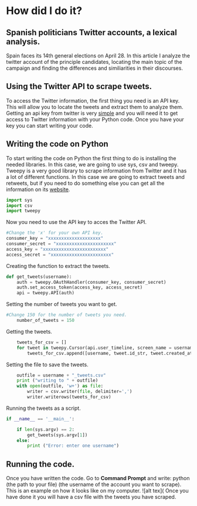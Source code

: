 # How did I do it?
## Spanish politicians Twitter accounts, a lexical analysis.

Spain faces its 14th general elections on April 28. In this article I analyze the twitter account of the principle candidates, locating the main topic of the campaign and finding the differences and similiarities in their discourses.

## Using the Twitter API to scrape tweets.

To access the Twitter information, the first thing you need is an API key. This will allow you to locate the tweets and extract them to analyze them. Getting an api key from twitter is very [simple](https://developer.twitter.com/en/docs/basics/authentication/guides/access-tokens.html) and you will need it to get access to Twitter information with your Python code. Once you have your key you can start writing your code.

## Writing the code on Python
To start writing the code on Python the first thing to do is installing the needed libraries. In this case, we are going to use sys, csv and tweepy. Tweepy is a very good library to scrape information from Twitter and it has a lot of different functions. In this case we are going to extract tweets and retweets, but if you need to do something else you can get all the information on its [website](https://www.tweepy.org/).

```python
import sys
import csv
import tweepy
```
Now you need to use the API key to acces the Twitter API.
```python
#Change the 'x' for your own API key.
consumer_key = "xxxxxxxxxxxxxxxxxxxx"
consumer_secret = "xxxxxxxxxxxxxxxxxxxxxx"
access_key = "xxxxxxxxxxxxxxxxxxxxxxxx"
access_secret = "xxxxxxxxxxxxxxxxxxxxxxx"
```
Creating the function to extract the tweets.
```python
def get_tweets(username):
    auth = tweepy.OAuthHandler(consumer_key, consumer_secret)
    auth.set_access_token(access_key, access_secret)
    api = tweepy.API(auth)
```
Setting the number of tweets you want to get.
```python
#Change 150 for the number of tweets you need.
    number_of_tweets = 150
```
Getting the tweets.
```python
    tweets_for_csv = []
    for tweet in tweepy.Cursor(api.user_timeline, screen_name = username).items(number_of_tweets):
        tweets_for_csv.append([username, tweet.id_str, tweet.created_at, tweet.text.encode("utf-8")])
```
Setting the file to save the tweets.
```python
    outfile = username + "_tweets.csv"
    print ("writing to " + outfile)
    with open(outfile, 'w+') as file:
        writer = csv.writer(file, delimiter=',')
        writer.writerows(tweets_for_csv)
```
Running the tweets as a script.
```python
if __name__ == '__main__':

    if len(sys.argv) == 2:
        get_tweets(sys.argv[1])
    else:
        print ("Error: enter one username")
```
## Running the code.
Once you have written the code. Go to **Command Prompt** and write: python   (the path to your file)   (the username of the account you want to scrape).
This is an example on how it looks like on my computer.
![alt tex](
Once you have done it you will have a csv file with the tweets you have scraped.
